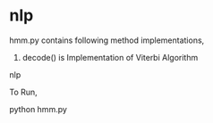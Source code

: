 nlp
===

hmm.py contains following method implementations,
1. decode() is Implementation of Viterbi Algorithm


nlp

To Run,

python hmm.py

